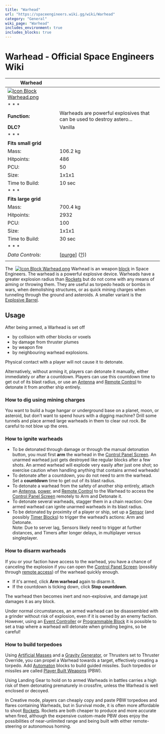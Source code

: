 ```yaml
---
title: "Warhead"
url: "https://spaceengineers.wiki.gg/wiki/Warhead"
category: "General"
wiki_page: "Warhead"
includes_environment: true
includes_blocks: true
---
```


# Warhead - Official Space Engineers Wiki

| Warhead |     |
| --- | --- |
| [![Icon Block Warhead.png](https://spaceengineers.wiki.gg/images/a/ae/Icon_Block_Warhead.png?ae681d)](https://spaceengineers.wiki.gg/wiki/File:Icon_Block_Warhead.png) |     |
| * * * |     |
| **Function:** | Warheads are powerful explosives that can be used to destroy astero... |
| **DLC?** | Vanilla |
| * * * |     |
| **Fits small grid** |     |
| Mass: | 106.2 kg |
| Hitpoints: | 486 |
| PCU: | 50  |
| Size: | 1x1x1 |
| Time to Build: | 10 sec |
| * * * |     |
| **Fits large grid** |     |
| Mass: | 700.4 kg |
| Hitpoints: | 2932 |
| PCU: | 100 |
| Size: | 1x1x1 |
| Time to Build: | 30 sec |
| * * * |     |
| _Data Controls:_ | \[[purge](https://spaceengineers.wiki.gg/wiki/Warhead?action=purge)\] ([?](https://spaceengineers.wiki.gg/wiki/Template:Info_Block))) |
|     |     |

The  [![Icon Block Warhead.png](https://spaceengineers.wiki.gg/images/thumb/a/ae/Icon_Block_Warhead.png/21px-Icon_Block_Warhead.png?ae681d)](https://spaceengineers.wiki.gg/wiki/Warhead "Warhead") Warhead is an weapon [block](https://spaceengineers.wiki.gg/wiki/Block "Block") in Space Engineers. The warhead is a powerful explosive device. Warheads have a greater explosion radius than [Rockets](https://spaceengineers.wiki.gg/wiki/Rocket "Rocket") but do not come with any means of aiming or throwing them. They are useful as torpedo heads or bombs in wars, when demolishing structures, or as quick mining charges when tunneling through the ground and asteroids. A smaller variant is the [Explosive Barrel](https://spaceengineers.wiki.gg/wiki/Explosive_Barrel "Explosive Barrel").

## Usage

After being armed, a Warhead is set off

*   by collision with other blocks or voxels
*   by damage from thruster plumes
*   by weapon fire
*   by neighbouring warhead explosions.

Physical contact with a player will not cause it to detonate.

Alternatively, without arming it, players can detonate it manually, either immediately or after a countdown. Players can use this countdown time to get out of its blast radius, or use an [Antenna](https://spaceengineers.wiki.gg/wiki/Antenna "Antenna") and [Remote Control](https://spaceengineers.wiki.gg/wiki/Remote_Control "Remote Control") to detonate it from another ship entirely.

### How to dig using mining charges

You want to build a huge hangar or underground base on a planet, moon, or asteroid, but don’t want to spend hours with a digging machine? Drill some tunnels and place armed large warheads in them to clear out rock. Be careful to not blow up the ores.

### How to ignite warheads

*   To be detonated through damage or through the manual detonation button, you must first **arm** the warhead in the [Control Panel Screen](https://spaceengineers.wiki.gg/wiki/Control_Panel_Screen "Control Panel Screen"). An unarmed warhead just gets destroyed like regular blocks after a few shots. An armed warhead will explode very easily after just one shot; so exercise caution when handling anything that contains armed warheads!
*   To detonate after a countdown, you do not need to arm the warhead. Set a **countdown** time to get out of its blast radius.
*   To detonate a warhead from the safety of another ship entirely, attach an [Antenna](https://spaceengineers.wiki.gg/wiki/Antenna "Antenna"), [power](https://spaceengineers.wiki.gg/wiki/Power "Power"), and [Remote Control](https://spaceengineers.wiki.gg/wiki/Remote_Control "Remote Control") to the Warhead to access the [Control Panel Screen](https://spaceengineers.wiki.gg/wiki/Control_Panel_Screen "Control Panel Screen") remotely to Arm and Detonate it.
*   To detonate several warheads, stagger them in a chain reaction: One armed warhead can ignite unarmed warheads in its blast radius.
*   To be detonated by proximity of a player or ship, set up a [Sensor](https://spaceengineers.wiki.gg/wiki/Sensor "Sensor") (and possibly [Timer Blocks](https://spaceengineers.wiki.gg/wiki/Timer_Block "Timer Block")) to trigger the warhead’s actions: Arm and Detonate.  
    Note: Due to server lag, Sensors likely need to trigger at further distances, and Timers after longer delays, in multiplayer versus singleplayer.

### How to disarm warheads

If you or your faction have access to the warhead, you have a chance of canceling the explosion if you can open the [Control Panel Screen](https://spaceengineers.wiki.gg/wiki/Control_Panel "Control Panel") (possibly through [remote access](https://spaceengineers.wiki.gg/wiki/Remote_Access_Screen "Remote Access Screen")) of the warhead quickly enough.

*   If it's armed, click **Arm warhead** again to disarm it.
*   If the countdown is ticking down, click **Stop countdown**.

The warhead then becomes inert and non-explosive, and damage just damages it as any block.

Under normal circumstances, an armed warhead can be disassembled with a grinder without risk of explosion, even if it is owned by an enemy faction. However, using an [Event Controller](https://spaceengineers.wiki.gg/wiki/Event_Controller "Event Controller") or [Programmable Block](https://spaceengineers.wiki.gg/wiki/Programmable_Block "Programmable Block") it is possible to set a trap where a warhead will detonate when grinding begins, so be careful!

### How to build torpedoes

Using [Artificial Masses](https://spaceengineers.wiki.gg/wiki/Artificial_Mass "Artificial Mass") and a [Gravity Generator](https://spaceengineers.wiki.gg/wiki/Gravity_Generator "Gravity Generator"), or Thrusters set to Thruster Override, you can propel a Warhead towards a target, effectively creating a torpedo. Add [Automaton](https://spaceengineers.wiki.gg/wiki/Automaton "Automaton") blocks to build guided missiles. Such torpedos or missiles are called [Player Built Weapons](https://spaceengineers.wiki.gg/wiki/Player_Built_Weapons "Player Built Weapons") (PBW).

Using Landing Gear to hold on to armed Warheads in battles carries a high risk of them detonating prematurely in crossfire, unless the Warhead is well enclosed or decoyed.

In Creative mode, players can cheaply copy and paste PBW torpedoes and flares containing Warheads, but in Survival mode, it is often more affordable to shoot [Rockets](https://spaceengineers.wiki.gg/wiki/Rocket "Rocket"). Rockets are both cheaper to produce and more accurate when fired, although the expensive custom-made PBW does enjoy the possibilities of near-unlimited range and being built with either remote-steering or autonomous homing.
